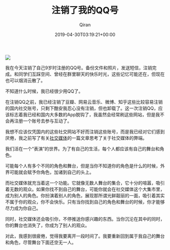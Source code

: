 ﻿---
title: 注销了我的QQ号
author: Qiran
type: post
date: 2019-04-30T03:19:21+00:00
url: /zh/logout-qq/
wp_last_modified_info:
  - 2019-05-04 @ 3:11 PM
wplmi_shortcode:
  - '[lmt-post-modified-info]'
xyz_twap:
  - 1
categories:
  - 账户

---
![](/uploads/2019/04/screenshot_20190430-0934337091186603733862139.png)

我在今天注销了自己9岁时注册的QQ号。备份文件和照片，发送短信，注销完成。和同学们互踩空间、曾经在群里聊天的快乐时光，这些记忆可能还在，但现在也可以烟消云散了。

不知道什么时候，我已经很少用QQ了。

在注销QQ之前，我已经注销了豆瓣、网易云音乐、微博、知乎这些比较容易注销的国内社交账号，只剩下酷安我忍心没有注销，但也卸载了。这一次注销QQ，应该标志着我已经和国内大多数的App脱钩了，我虽然会经常刷这些网站，但是我不会再注册一个账号去参与互动了。

我想不应该仅凭国内的这些社交网站不好而注销这些账号，而是我已经对它们感到厌倦，我之前写了有关[社交媒体][1]的一篇文章思考了关于社交媒体的弊端。

<p class="has-primary-background-color has-background">
  我们活在一个“表演”的世界。为了有自己的生活，每个人都应该有自己的舞台和角色。
</p>

可能每个人有多个不同的角色和舞台，但是当你不知道你的角色是什么的时候，外界可能就会赋予你角色，加诸到自己的头上。

而社交媒体就充当着这一个功能。它就像无数人舞台的集合，它十分的喧嚣，吸引着无数的观众。如果你找不到自己的舞台，可能你就会在社交媒体这个大集市里，成为别人的角色。你扮演着别人的角色，展现那所谓光鲜靓丽的一面，吸引着其实不属于你的观众，你不会快乐。只有当你找到自己的角色和舞台的时候，你才能够尽力成为你自己。

同时，社交媒体还会吸引你，不停推送你感兴趣的东西。当你沉沦在其中的同时，你的舞台也消失了，你成为了别人的观众。

对此，我感到很疲倦，觉得我要离开一段时间了。我要重新回到属于我自己的舞台和角色，尽管舞台下面还空无一人。

 [1]: https://www.liuqiran.com/index.php/2019/02/20/how-social-media-affects-us/
